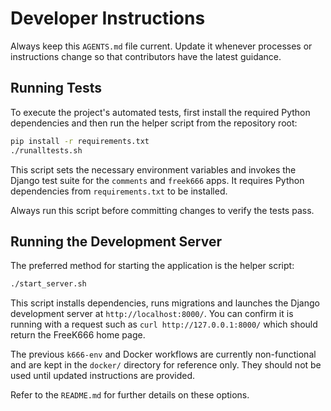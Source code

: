 # Developer Instructions

Always keep this `AGENTS.md` file current. Update it whenever processes or
instructions change so that contributors have the latest guidance.

## Running Tests

To execute the project's automated tests, first install the required Python dependencies and then run the helper script from the repository root:

```bash
pip install -r requirements.txt
./runalltests.sh
```

This script sets the necessary environment variables and invokes the Django test suite for the `comments` and `freek666` apps. It requires Python dependencies from `requirements.txt` to be installed.

Always run this script before committing changes to verify the tests pass.

## Running the Development Server

The preferred method for starting the application is the helper script:

```bash
./start_server.sh
```

This script installs dependencies, runs migrations and launches the Django
development server at `http://localhost:8000/`. You can confirm it is running
with a request such as `curl http://127.0.0.1:8000/` which should return the
FreeK666 home page.

The previous `k666-env` and Docker workflows are currently non-functional and
are kept in the `docker/` directory for reference only. They should not be used
until updated instructions are provided.

Refer to the `README.md` for further details on these options.


